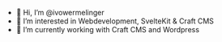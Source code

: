 - 👋 Hi, I’m @ivowermelinger
- 👀 I’m interested in Webdevelopment, SvelteKit & Craft CMS
- 🌱 I’m currently working with Craft CMS and Wordpress

<!---
ivowermelinger/ivowermelinger is a ✨ special ✨ repository because its `README.md` (this file) appears on your GitHub profile.
You can click the Preview link to take a look at your changes.
--->
